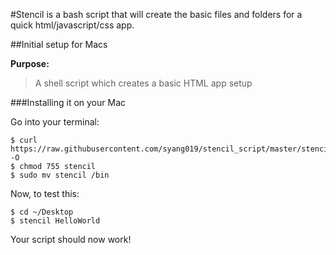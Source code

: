 #Stencil is a bash script that will create the basic files and folders for a quick html/javascript/css app.

##Initial setup for Macs

**Purpose:**

>A shell script which creates a basic HTML app setup

###Installing it on your Mac

Go into your terminal:

	$ curl https://raw.githubusercontent.com/syang019/stencil_script/master/stencil -O
	$ chmod 755 stencil
	$ sudo mv stencil /bin

Now, to test this:

	$ cd ~/Desktop
	$ stencil HelloWorld

Your script should now work!
